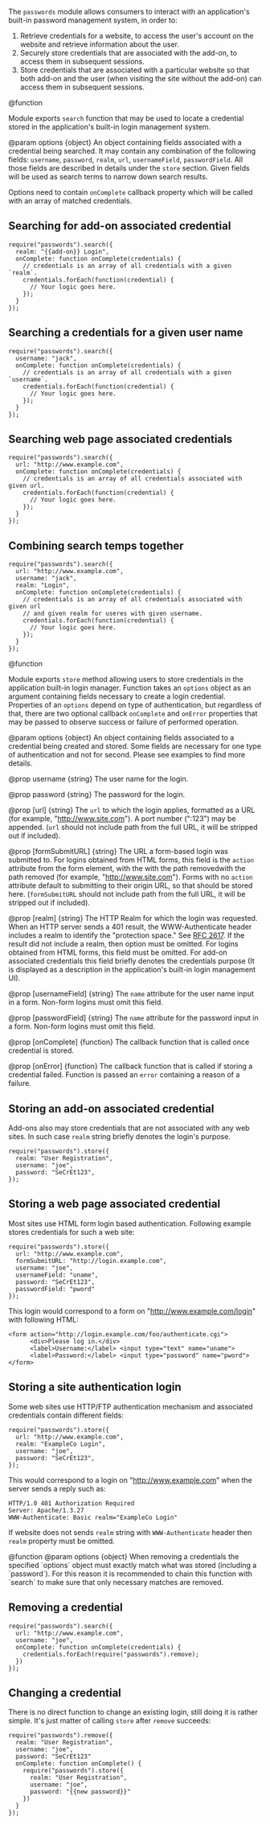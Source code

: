 <!-- contributed by Irakli Gozalishvili [gozala@mozilla.com]  -->

The `passwords` module allows consumers to interact with an application's
built-in password management system, in order to:

1. Retrieve credentials for a website, to access the user's account on the
   website and retrieve information about the user.
2. Securely store credentials that are associated with the add-on, to access
   them in subsequent sessions.
3. Store credentials that are associated with a particular website so that both
   add-on and the user (when visiting the site without the add-on) can access
   them in subsequent sessions.

<api name="search">
@function

Module exports `search` function that may be used to locate a credential stored
in the application's built-in login management system.

@param options {object}
An object containing fields associated with a credential being searched. It may
contain any combination of the following fields: `username`, `password`,
`realm`, `url`, `usernameField`, `passwordField`. All those fields are
described in details under the `store` section. Given fields will be used as
search terms to narrow down search results.

Options need to contain `onComplete` callback property which will be called
with an array of matched credentials.

## Searching for add-on associated credential ##

    require("passwords").search({
      realm: "{{add-on}} Login",
      onComplete: function onComplete(credentials) {
        // credentials is an array of all credentials with a given `realm`.
        credentials.forEach(function(credential) {
          // Your logic goes here.
        });
      }
    });

## Searching a credentials for a given user name ##

    require("passwords").search({
      username: "jack",
      onComplete: function onComplete(credentials) {
        // credentials is an array of all credentials with a given `username`.
        credentials.forEach(function(credential) {
          // Your logic goes here.
        });
      }
    });

## Searching web page associated credentials ##

    require("passwords").search({
      url: "http://www.example.com",
      onComplete: function onComplete(credentials) {
        // credentials is an array of all credentials associated with given url.
        credentials.forEach(function(credential) {
          // Your logic goes here.
        });
      }
    });

## Combining search temps together ##

    require("passwords").search({
      url: "http://www.example.com",
      username: "jack",
      realm: "Login",
      onComplete: function onComplete(credentials) {
        // credentials is an array of all credentials associated with given url
        // and given realm for useres with given username. 
        credentials.forEach(function(credential) {
          // Your logic goes here.
        });
      }
    });

</api>

<api name="store">
@function 

Module exports `store` method allowing users to store credentials in the
application built-in login manager. Function takes an `options` object as an
argument containing fields necessary to create a login credential. Properties
of an `options` depend on type of authentication, but regardless of that,
there are two optional callback `onComplete` and `onError` properties that may
be passed to observe success or failure of performed operation.

@param options {object}
An object containing fields associated to a credential being created and stored.
Some fields are necessary for one type of authentication and not for second.
Please see examples to find more details.

@prop username {string}
The user name for the login.

@prop password {string}
The password for the login.

@prop [url] {string}
The `url` to which the login applies, formatted as a URL (for example,
"http://www.site.com"). A port number (":123") may be appended. (`url` should
not include path from the full URL, it will be stripped out if included).

@prop [formSubmitURL] {string}
The URL a form-based login was submitted to. For logins obtained from HTML
forms, this field is the `action` attribute from the form element, with the
with the path removedwith the path removed (for example, "http://www.site.com").
Forms with no `action` attribute default to submitting to their origin URL, so
that should be stored here. (`formSubmitURL` should not include path from the
full URL, it will be stripped out if included).

@prop [realm] {string}
The HTTP Realm for which the login was requested. When an HTTP server sends a
401 result, the WWW-Authenticate header includes a realm to identify the
"protection space." See [RFC 2617](http://tools.ietf.org/html/rfc2617). If the
result did not include a realm, then option must be omitted. For logins
obtained from HTML forms, this field must be omitted. 
For add-on associated credentials this field briefly denotes the credentials
purpose (It is displayed as a description in the application's built-in login
management UI).

@prop [usernameField] {string}
The `name` attribute for the user name input in a form. Non-form logins
must omit this field.

@prop [passwordField] {string}
The `name` attribute for the password input in a form. Non-form logins
must omit this field.

@prop  [onComplete] {function}
The callback function that is called once credential is stored.

@prop [onError] {function}
The callback function that is called if storing a credential failed. Function is
passed an `error` containing a reason of a failure.

## Storing an add-on associated credential ##

Add-ons also may store credentials that are not associated with any web sites.
In such case `realm` string briefly denotes the login's purpose.

    require("passwords").store({
      realm: "User Registration",
      username: "joe",
      password: "SeCrEt123",
    });

## Storing a web page associated credential ##

Most sites use HTML form login based authentication. Following example stores
credentials for such a web site:

    require("passwords").store({
      url: "http://www.example.com",
      formSubmitURL: "http://login.example.com",
      username: "joe",
      usernameField: "uname",
      password: "SeCrEt123",
      passwordField: "pword"
    });


This login would correspond to a form on "http://www.example.com/login" with
following HTML:

    <form action="http://login.example.com/foo/authenticate.cgi">
          <div>Please log in.</div>
          <label>Username:</label> <input type="text" name="uname">      
          <label>Password:</label> <input type="password" name="pword">    
    </form>

## Storing a site authentication login ##

Some web sites use HTTP/FTP authentication mechanism and associated credentials
contain different fields:

    require("passwords").store({
      url: "http://www.example.com",
      realm: "ExampleCo Login",
      username: "joe",
      password: "SeCrEt123",
    });

This would correspond to a login on "http://www.example.com" when the server
sends a reply such as:

    HTTP/1.0 401 Authorization Required
    Server: Apache/1.3.27
    WWW-Authenticate: Basic realm="ExampleCo Login"

If website does not sends `realm` string with `WWW-Authenticate` header then
`realm` property must be omitted.

</api>

<api name="remove">
@function
@param options {object}
When removing a credentials the specified `options` object must exactly match
what was stored (including a `password`). For this reason it is recommended to
chain this function with `search` to make sure that only necessary matches are
removed.

## Removing a credential ##

    require("passwords").search({
      url: "http://www.example.com",
      username: "joe",
      onComplete: function onComplete(credentials) {
        credentials.forEach(require("passwords").remove);
      })
    });

## Changing a credential ##

There is no direct function to change an existing login, still doing it is
rather simple. It's just matter of calling `store` after `remove` succeeds:

    require("passwords").remove({
      realm: "User Registration",
      username: "joe",
      password: "SeCrEt123"
      onComplete: function onComplete() {
        require("passwords").store({
          realm: "User Registration",
          username: "joe",
          password: "{{new password}}"
        })
      }
    });

</api>
